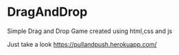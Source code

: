 # DragAndDrop
Simple Drag and Drop Game created using html,css and js

Just take a look https://pullandpush.herokuapp.com/
